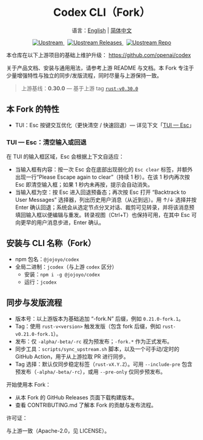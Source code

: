 <h1 align="center">Codex CLI（Fork）</h1>

<p align="center">语言：<a href="README.md">English</a> | <a href="README.zh-CN.md">简体中文</a></p>

<p align="center">
  <a href="https://github.com/openai/codex/releases/tag/rust-v0.30.0">
    <img alt="Upstream" src="https://img.shields.io/badge/upstream-0.30.0-blue" />
  </a>
  &nbsp;
  <a href="https://github.com/openai/codex/releases">
    <img alt="Upstream Releases" src="https://img.shields.io/badge/upstream-releases-555" />
  </a>
  &nbsp;
  <a href="https://github.com/openai/codex">
    <img alt="Upstream Repo" src="https://img.shields.io/badge/source-openai%2Fcodex-555" />
  </a>
</p>

本仓库在以下上游项目的基础上维护升级：
https://github.com/openai/codex

关于产品文档、安装与通用用法，请参考上游 README 与文档。本 Fork 专注于少量增强特性与独立的同步/发版流程，同时尽量与上游保持一致。

> 上游基线：**0.30.0** — 基于上游 tag
> [`rust-v0.30.0`](https://github.com/openai/codex/releases/tag/rust-v0.30.0)

## 本 Fork 的特性

- TUI：Esc 按键交互优化（更快清空 / 快速回退）— 详见下文「[TUI — Esc](#tui--esc清空输入或回退)」

### TUI — Esc：清空输入或回退

在 TUI 的输入框区域，Esc 会根据上下文自适应：

- 当输入框有内容：按一次 Esc 会在底部出现弱化的 `Esc clear` 标签，并额外出现一行“Please Escape again to clear”（持续 1 秒）。在该 1 秒内再次按 Esc 即清空输入框；如果 1 秒内未再按，提示会自动消失。
- 当输入框为空：按 Esc 进入回退预备态；再次按 Esc 打开 “Backtrack to User Messages” 选择器，列出历史用户消息（从近到远）。用 ↑/↓ 选择并按 Enter 确认回退；系统会从选定节点分叉对话、裁剪可见转录，并将该消息预填回输入框以便编辑与重发。转录视图（Ctrl+T）也保持可用，在其中 Esc 可向更早的用户消息步进，Enter 确认。

## 安装与 CLI 名称（Fork）

- npm 包名：`@jojoyo/codex`
- 全局二进制：`jcodex`（与上游 `codex` 区分）
  - 安装：`npm i -g @jojoyo/codex`
  - 运行：`jcodex`

## 同步与发版流程

- 版本号：以上游版本为基础追加 “-fork.N” 后缀，例如 `0.21.0-fork.1`。
- Tag：使用 `rust-v<version>` 触发发版（包含 fork 后缀，例如 `rust-v0.21.0-fork.1`）。
- 发布：仅 `-alpha/-beta/-rc` 视为预发布；`-fork.*` 作为正式发布。
- 同步工具：`scripts/sync_upstream.sh` 脚本，以及一个可手动/定时的 GitHub Action，用于从上游拉取 PR 进行同步。
- Tag 选择：默认仅同步稳定标签（`rust-vX.Y.Z`）。可用 `--include-pre` 包含预发布（`-alpha/-beta/-rc`），或用 `--pre-only` 仅同步预发布。

开始使用本 Fork：

- 从本 Fork 的 GitHub Releases 页面下载构建版本。
- 查看 CONTRIBUTING.md 了解本 Fork 的贡献与发布流程。

许可证：

与上游一致（Apache-2.0，见 LICENSE）。
